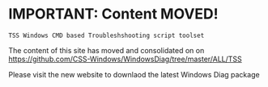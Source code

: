 # IMPORTANT: Content MOVED!
`TSS Windows CMD based Troubleshshooting script toolset`

The content of this site has moved and consolidated on on https://github.com/CSS-Windows/WindowsDiag/tree/master/ALL/TSS

Please visit the new website to downlaod the latest Windows Diag package
